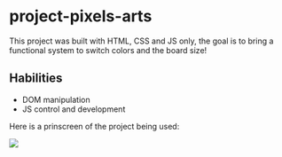 # project-pixels-arts

This project was built with HTML, CSS and JS only, the goal is to bring a functional system to switch colors and the board size! 

## Habilities 
- DOM manipulation 
- JS control and development

Here is a prinscreen of the project being used: 

<img src="/pixel-art2.png">
